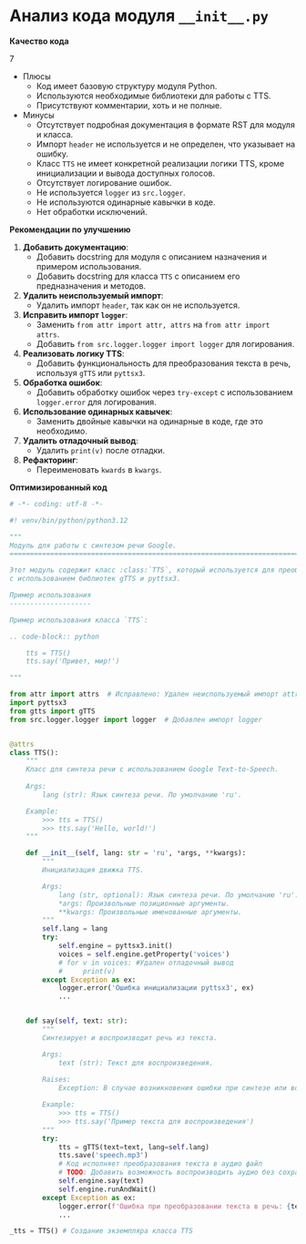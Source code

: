 # Анализ кода модуля `__init__.py`

**Качество кода**

7
- Плюсы
    - Код имеет базовую структуру модуля Python.
    - Используются необходимые библиотеки для работы с TTS.
    - Присутствуют комментарии, хоть и не полные.
- Минусы
    -  Отсутствует подробная документация в формате RST для модуля и класса.
    -  Импорт `header` не используется и не определен, что указывает на ошибку.
    -  Класс `TTS` не имеет конкретной реализации логики TTS, кроме инициализации и вывода доступных голосов.
    -  Отсутствует логирование ошибок.
    -  Не используется `logger` из `src.logger`.
    -  Не используются одинарные кавычки в коде.
    -  Нет обработки исключений.

**Рекомендации по улучшению**

1. **Добавить документацию**:
    - Добавить docstring для модуля с описанием назначения и примером использования.
    - Добавить docstring для класса `TTS` с описанием его предназначения и методов.
2. **Удалить неиспользуемый импорт**:
   - Удалить импорт `header`, так как он не используется.
3. **Исправить импорт `logger`**:
    - Заменить `from attr import attr, attrs` на `from attr import attrs`.
    - Добавить `from src.logger.logger import logger` для логирования.
4. **Реализовать логику TTS**:
   - Добавить функциональность для преобразования текста в речь, используя `gTTS` или `pyttsx3`.
5. **Обработка ошибок**:
    - Добавить обработку ошибок через `try-except` с использованием `logger.error` для логирования.
6. **Использование одинарных кавычек**:
   - Заменить двойные кавычки на одинарные в коде, где это необходимо.
7. **Удалить отладочный вывод**:
   - Удалить `print(v)`  после отладки.
8. **Рефакторинг**:
    - Переименовать `kwards` в `kwargs`.

**Оптимизированный код**

```python
# -*- coding: utf-8 -*-

#! venv/bin/python/python3.12

"""
Модуль для работы с синтезом речи Google.
=========================================================================================

Этот модуль содержит класс :class:`TTS`, который используется для преобразования текста в речь
с использованием библиотек gTTS и pyttsx3.

Пример использования
--------------------

Пример использования класса `TTS`:

.. code-block:: python

    tts = TTS()
    tts.say('Привет, мир!')

"""

from attr import attrs  # Исправлено: Удален неиспользуемый импорт attr
import pyttsx3
from gtts import gTTS
from src.logger.logger import logger  # Добавлен импорт logger


@attrs
class TTS():
    """
    Класс для синтеза речи с использованием Google Text-to-Speech.
     
    Args:
        lang (str): Язык синтеза речи. По умолчанию 'ru'.

    Example:
        >>> tts = TTS()
        >>> tts.say('Hello, world!')
    """

    def __init__(self, lang: str = 'ru', *args, **kwargs):
        """
        Инициализация движка TTS.

        Args:
            lang (str, optional): Язык синтеза речи. По умолчанию 'ru'.
            *args: Произвольные позиционные аргументы.
            **kwargs: Произвольные именованные аргументы.
        """
        self.lang = lang
        try:
            self.engine = pyttsx3.init()
            voices = self.engine.getProperty('voices')
            # for v in voices: #Удален отладочный вывод
            #     print(v)
        except Exception as ex:
            logger.error('Ошибка инициализации pyttsx3', ex)
            ...


    def say(self, text: str):
        """
        Синтезирует и воспроизводит речь из текста.

        Args:
            text (str): Текст для воспроизведения.
        
        Raises:
            Exception: В случае возникновения ошибки при синтезе или воспроизведении речи.

        Example:
            >>> tts = TTS()
            >>> tts.say('Пример текста для воспроизведения')
        """
        try:
            tts = gTTS(text=text, lang=self.lang)
            tts.save('speech.mp3')
            # Код исполняет преобразования текста в аудио файл
            # TODO: Добавить возможность воспроизводить аудио без сохранения в файл.
            self.engine.say(text)
            self.engine.runAndWait()
        except Exception as ex:
            logger.error(f'Ошибка при преобразовании текста в речь: {text}', ex)
            ...

_tts = TTS() # Создание экземпляра класса TTS
```